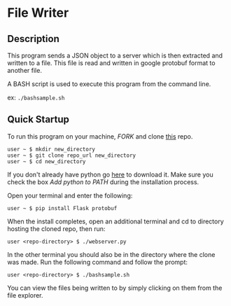 # File Writer

## Description
This program sends a JSON object to a server which is then extracted and written to a file. This file is read and written
in google protobuf format to another file.

A BASH script is used to execute this program from the command line.

ex: ```./bashsample.sh ```

## Quick Startup
To run this program on your machine, _FORK_ and clone [this](https://github.com/jtruelas/File-Writer.git) repo.
```
user ~ $ mkdir new_directory
user ~ $ git clone repo_url new_directory
user ~ $ cd new_directory
```
If you don't already have python go [here](https://www.python.org/downloads/) to download it. Make sure you check the box _Add python to PATH_ during the installation process.

Open your terminal and enter the following:
```
user ~ $ pip install Flask protobuf
```
When the install completes, open an additional terminal and cd to directory hosting the cloned repo, then run:

```user <repo-directory> $ ./webserver.py```

In the other terminal you should also be in the directory where the clone was made. Run the following command and follow the prompt:

```user <repo-directory> $ ./bashsample.sh```

You can view the files being written to by simply clicking on them from the file explorer.
